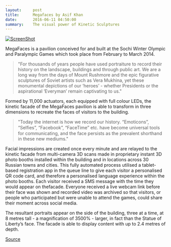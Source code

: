 ```yaml
---
layout:     post
title:      Megafaces by Asif Khan
date:       2016-06-11 04:50:00
summary:    The visual power of Kinetic Sculptures
---
```


[![ScreenShot](https://github.com/raeldominiquini/raeldominiquini.github.io/blob/master/images/13_MegaFaces.png?raw=true)](https://www.youtube.com/watch?v=R9eGXtt17uM&list=PLPZHsub1UR5Ub8MJuSub8_tcra20UOka3&index=6)

MegaFaces is a pavilion conceived for and built at the Sochi Winter Olympic and Paralympic Games which took place from February to March 2014.

> "For thousands of years people have used portraiture to record their history on the landscape, buildings and through public art. We are a long way from the days of Mount Rushmore and the epic figurative sculptures of Soviet artists such as Vera Mukhina, yet these monumental depictions of our ‘heroes’ - whether Presidents or the aspirational ‘Everyman’ remain captivating to us."

 Formed by 11,000 actuators, each equipped with full colour LEDs, the kinetic facade of the MegaFaces pavilion is able to transform in three dimensions to recreate the faces of visitors to the building.
 
> "Today the internet is how we record our history. “Emoticons”, “Selﬁes”, “Facebook”, “FaceTime” etc. have become universal tools for
communicating, and the face persists as the prevalent shorthand in these new mediums."

Facial impressions are created once every minute and are relayed to the kinetic facade from multi-camera 3D scans made in proprietary instant 3D photo booths installed within the building and in locations across 30 Russian towns and cities. This fully automated process utilised a tablet-based registration app in the queue line to give each visitor a personalised QR code card, and therefore a personalised language experience within the photo booths. Each visitor received a SMS message with the time they would appear on thefacade. Everyone received a live webcam link before their face was shown and recorded video was archived so that visitors, or people who participated but were unable to attend the games, could share their moment across social media.

The resultant portraits appear on the side of the building, three at a time, at 8 metres tall - a magnification of 3500% - larger, in fact than the Statue of Liberty’s face. The facade is able to display content with up to 2.4 metres of depth.

[Source](http://www.asif-khan.com/project/sochi-winter-olympics-2014/)
